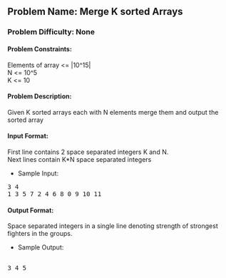 ## Problem Name: Merge K sorted Arrays
### Problem Difficulty: None
#### Problem Constraints: 
Elements of array <= |10^15| <br>
N <= 10^5 <br>
K <= 10


#### Problem Description:
Given K sorted arrays each with N elements merge them and output the sorted array

#### Input Format: 
First line contains 2 space separated integers K and N. <br>
Next  lines contain K*N space separated integers 

* Sample Input: 
<pre>
3 4
1 3 5 7 2 4 6 8 0 9 10 11
</pre>

#### Output Format: 
Space separated integers in a single line denoting strength of strongest fighters in the groups.

* Sample Output:
<pre> 
3 4 5
</pre>